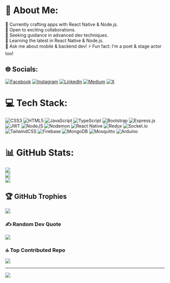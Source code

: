 # 💫 About Me:

🔭 Currently crafting apps with React Native & Node.js. <br>👯 Open to exciting collaborations. <br> 🤝 Seeking guidance in advanced dev techniques. <br> 🌱 Learning the latest in React Native & Node.js. <br>
💬 Ask me about mobile & backend dev!
⚡ Fun fact: I'm a poet & stage actor too!

## 🌐 Socials:
[![Facebook](https://img.shields.io/badge/Facebook-%231877F2.svg?logo=Facebook&logoColor=white)](https://facebook.com/immalikkhalil ) [![Instagram](https://img.shields.io/badge/Instagram-%23E4405F.svg?logo=Instagram&logoColor=white)](https://instagram.com/iammalikkhalil) [![LinkedIn](https://img.shields.io/badge/LinkedIn-%230077B5.svg?logo=linkedin&logoColor=white)](https://linkedin.com/in/iammalikkhalil) [![Medium](https://img.shields.io/badge/Medium-12100E?logo=medium&logoColor=white)](https://medium.com/@iammalikkhalil) [![X](https://img.shields.io/badge/X-black.svg?logo=X&logoColor=white)](https://x.com/iammalikkhalil) 

# 💻 Tech Stack:
![CSS3](https://img.shields.io/badge/css3-%231572B6.svg?style=plastic&logo=css3&logoColor=white) ![HTML5](https://img.shields.io/badge/html5-%23E34F26.svg?style=plastic&logo=html5&logoColor=white) ![JavaScript](https://img.shields.io/badge/javascript-%23323330.svg?style=plastic&logo=javascript&logoColor=%23F7DF1E) ![TypeScript](https://img.shields.io/badge/typescript-%23007ACC.svg?style=plastic&logo=typescript&logoColor=white) ![Bootstrap](https://img.shields.io/badge/bootstrap-%238511FA.svg?style=plastic&logo=bootstrap&logoColor=white) ![Express.js](https://img.shields.io/badge/express.js-%23404d59.svg?style=plastic&logo=express&logoColor=%2361DAFB) ![JWT](https://img.shields.io/badge/JWT-black?style=plastic&logo=JSON%20web%20tokens) ![NodeJS](https://img.shields.io/badge/node.js-6DA55F?style=plastic&logo=node.js&logoColor=white) ![Nodemon](https://img.shields.io/badge/NODEMON-%23323330.svg?style=plastic&logo=nodemon&logoColor=%BBDEAD) ![React Native](https://img.shields.io/badge/react_native-%2320232a.svg?style=plastic&logo=react&logoColor=%2361DAFB) ![Redux](https://img.shields.io/badge/redux-%23593d88.svg?style=plastic&logo=redux&logoColor=white) ![Socket.io](https://img.shields.io/badge/Socket.io-black?style=plastic&logo=socket.io&badgeColor=010101) ![TailwindCSS](https://img.shields.io/badge/tailwindcss-%2338B2AC.svg?style=plastic&logo=tailwind-css&logoColor=white) ![Firebase](https://img.shields.io/badge/Firebase-039BE5?style=plastic&logo=Firebase&logoColor=white) ![MongoDB](https://img.shields.io/badge/MongoDB-%234ea94b.svg?style=plastic&logo=mongodb&logoColor=white) ![Mosquitto](https://img.shields.io/badge/mosquitto-%233C5280.svg?style=plastic&logo=eclipsemosquitto&logoColor=white) ![Arduino](https://img.shields.io/badge/-Arduino-00979D?style=plastic&logo=Arduino&logoColor=white)

# 📊 GitHub Stats:
![](https://github-readme-stats.vercel.app/api?username=iammalikkhalil&theme=dracula&hide_border=false&include_all_commits=true&count_private=true)<br/>
![](https://github-readme-streak-stats.herokuapp.com/?user=iammalikkhalil&theme=dracula&hide_border=false)<br/>
![](https://github-readme-stats.vercel.app/api/top-langs/?username=iammalikkhalil&theme=dracula&hide_border=false&include_all_commits=true&count_private=true&layout=compact)

## 🏆 GitHub Trophies
![](https://github-profile-trophy.vercel.app/?username=iammalikkhalil&theme=dracula&no-frame=false&no-bg=true&margin-w=4)

### ✍️ Random Dev Quote
![](https://quotes-github-readme.vercel.app/api?type=horizontal&theme=radical)

### 🔝 Top Contributed Repo
![](https://github-contributor-stats.vercel.app/api?username=iammalikkhalil&limit=5&theme=dark&combine_all_yearly_contributions=true)

---
[![](https://visitcount.itsvg.in/api?id=iammalikkhalil&icon=0&color=0)](https://visitcount.itsvg.in)
